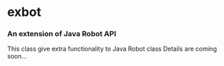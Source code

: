 # exbot
### An extension of Java Robot API 
This class give extra functionality to Java Robot class
Details are coming soon...
